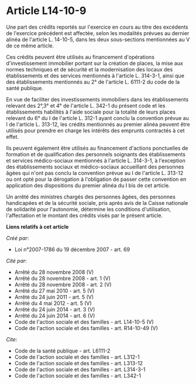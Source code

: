 # Article L14-10-9

Une part des crédits reportés sur l'exercice en cours au titre des excédents de l'exercice précédent est affectée, selon les
modalités prévues au dernier alinéa de l'article L. 14-10-5, dans les deux sous-sections mentionnées au V de ce même
article. 

Ces crédits peuvent être utilisés au financement d'opérations d'investissement immobilier portant sur la création de places,
la mise aux normes techniques et de sécurité et la modernisation des locaux des établissements et des services mentionnés à
l'article L. 314-3-1, ainsi que des établissements mentionnés au 2° de l'article L. 6111-2 du code de la santé publique. 

En vue de faciliter des investissements immobiliers dans les établissements relevant des 2°,3° et 4° de l'article L. 342-1 du
présent code et les établissements habilités à l'aide sociale pour la totalité de leurs places relevant du 6° du I de
l'article L. 312-1 ayant conclu la convention prévue au I de l'article L. 313-12, les crédits mentionnés au premier alinéa
peuvent être utilisés pour prendre en charge les intérêts des emprunts contractés à cet effet. 

Ils peuvent également être utilisés au financement d'actions ponctuelles de formation et de qualification des personnels
soignants des établissements et services médico-sociaux mentionnés à l'article L. 314-3-1, à l'exception des établissements
sociaux et médico-sociaux accueillant des personnes âgées qui n'ont pas conclu la convention prévue au I de l'article L.
313-12 ou ont opté pour la dérogation à l'obligation de passer cette convention en application des dispositions du premier
alinéa du I bis de cet article. 

Un arrêté des ministres chargés des personnes âgées, des personnes handicapées et de la sécurité sociale, pris après avis de
la Caisse nationale de solidarité pour l'autonomie, détermine les conditions d'utilisation, l'affectation et le montant des
crédits visés par le présent article.

**Liens relatifs à cet article**

_Créé par_:

  - Loi n°2007-1786 du 19 décembre 2007 - art. 69

_Cité par_:

  - Arrêté du 28 novembre 2008 (V)
  - Arrêté du 28 novembre 2008 - art. 1 (V)
  - Arrêté du 28 novembre 2008 - art. 2 (V)
  - Arrêté du 27 mai 2010 - art. 5 (V)
  - Arrêté du 24 juin 2011 - art. 5 (V)
  - Arrêté du 4 mai 2012 - art. 5 (V)
  - Arrêté du 24 juin 2014 - art. 3 (V)
  - Arrêté du 24 juin 2014 - art. 6 (V)
  - Code de l'action sociale et des familles - art. L14-10-5 (V)
  - Code de l'action sociale et des familles - art. R14-10-49 (V)

_Cite_:

  - Code de la santé publique - art. L6111-2
  - Code de l'action sociale et des familles - art. L312-1
  - Code de l'action sociale et des familles - art. L313-12
  - Code de l'action sociale et des familles - art. L314-3-1
  - Code de l'action sociale et des familles - art. L342-1
